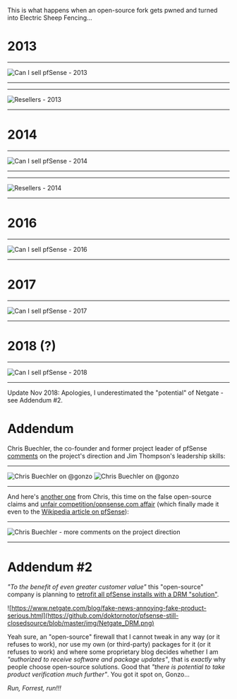 This is what happens when an open-source fork gets pwned and turned into Electric Sheep Fencing...

# 2013

***
![Can I sell pfSense - 2013](https://github.com/doktornotor/pfsense-still-closedsource/blob/master/history/img/Can_I_sell_pfSense_2013.png)
***

***
![Resellers - 2013](https://github.com/doktornotor/pfsense-still-closedsource/blob/master/history/img/Reseller_subscription_2013.png)
***

# 2014

***
![Can I sell pfSense - 2014](https://github.com/doktornotor/pfsense-still-closedsource/blob/master/history/img/Can_I_sell_pfSense_2014.png)
***

***
![Resellers - 2014](https://github.com/doktornotor/pfsense-still-closedsource/blob/master/history/img/Resellers_2014.png)
***


# 2016

***
![Can I sell pfSense - 2016](https://github.com/doktornotor/pfsense-still-closedsource/blob/master/history/img/Can_I_sell_pfSense_2016.png)
***

# 2017

***
![Can I sell pfSense - 2017](https://github.com/doktornotor/pfsense-still-closedsource/blob/master/history/img/Can_I_sell_pfSense_2017_popup.jpg)
***

# 2018 (?)

***
![Can I sell pfSense - 2018](https://github.com/doktornotor/pfsense-still-closedsource/blob/master/history/img/Can_I_sell_pfSense_2018.jpg)
***

Update Nov 2018: Apologies, I underestimated the "potential" of Netgate - see Addendum #2.

# Addendum

Chris Buechler, the co-founder and former project leader of pfSense [comments](https://news.ycombinator.com/item?id=13615424) on the project's direction and Jim Thompson's leadership skills:

***
![Chris Buechler on @gonzo](https://github.com/doktornotor/pfsense-still-closedsource/blob/master/history/img/chris_buechler_on_gonzo_01.png)
![Chris Buechler on @gonzo](https://github.com/doktornotor/pfsense-still-closedsource/blob/master/history/img/chris_buechler_on_gonzo_02.png)
***

And here's [another one](https://forum.opnsense.org/index.php?topic=6467.msg28077#msg28077) from Chris, this time on the false open-source claims and [unfair competition/opnsense.com affair](https://github.com/doktornotor/pfsense-still-closedsource/tree/master/opnsense) (which finally made it even to the [Wikipedia article on pfSense](https://en.wikipedia.org/wiki/PfSense)):

***
![Chris Buechler - more comments on the project direction](https://github.com/doktornotor/pfsense-still-closedsource/blob/master/history/img/chris_buechler_on_wipo_and_fbsd_opensource_firewalls.png)
***

# Addendum #2

_"To the benefit of even greater customer value"_ this "open-source" company is planning to [retrofit all pfSense installs with a DRM "solution"](https://www.netgate.com/blog/fake-news-annoying-fake-product-serious.html).
 
 ![https://www.netgate.com/blog/fake-news-annoying-fake-product-serious.html](https://github.com/doktornotor/pfsense-still-closedsource/blob/master/img/Netgate_DRM.png)
 
Yeah sure, an "open-source" firewall that I cannot tweak in any way (or it refuses to work), nor use my own (or third-party) packages for it (or it refuses to work) and where some proprietary blog decides whether I am _"authorized to receive software and package updates"_, that is *exactly* why people choose open-source solutions. Good that _"there is potential to take product verification much further"_. You got it spot on, Gonzo...

*Run, Forrest, run!!!*
